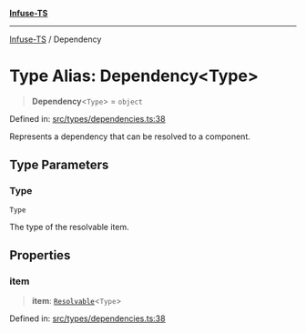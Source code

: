 [**Infuse-TS**](../README.md)

***

[Infuse-TS](../README.md) / Dependency

# Type Alias: Dependency\<Type\>

> **Dependency**\<`Type`\> = `object`

Defined in: [src/types/dependencies.ts:38](https://github.com/D-Kay6/Infuse-TS/blob/2b827980e37dbd9518746d6b95150b5d8563c940/src/types/dependencies.ts#L38)

Represents a dependency that can be resolved to a component.

## Type Parameters

### Type

`Type`

The type of the resolvable item.

## Properties

### item

> **item**: [`Resolvable`](Resolvable.md)\<`Type`\>

Defined in: [src/types/dependencies.ts:38](https://github.com/D-Kay6/Infuse-TS/blob/2b827980e37dbd9518746d6b95150b5d8563c940/src/types/dependencies.ts#L38)
